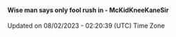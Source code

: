 #### Wise man says only fool rush in - McKidKneeKaneSir
Updated on 08/02/2023 - 02:20:39 (UTC) Time Zone
